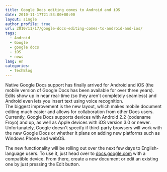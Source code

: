 ```yaml
---
title: Google Docs editing comes to Android and iOS
date: 2010-11-17T21:53:00+00:00
layout: single
author_profile: true
url: 2010/11/17/google-docs-editing-comes-to-android-and-ios/
tags:
  - Android
  - Google
  - google docs
  - iOS
  - news
lang: en
categories: 
  - TechBlog
---
```

Native Google Docs support has finally arrived for Android and iOS (the mobile version of Google Docs has been available for over three years). Edits show up in near real-time (so they aren't completely seamless) and Android even lets you insert text using voice recognition.  
The biggest improvement is the new layout, which makes mobile document editing much easier and allows for collaboration from other Docs users. Currently, Google Docs supports devices with Android 2.2 (codename Froyo) and up, as well as Apple devices with iOS version 3.0 or newer. Unfortunately, Google doesn't specify if third-party browsers will work with the new Google Docs or whether it plans on adding new platforms such as Windows Phone and webOS.

The new functionality will be rolling out over the next few days to English-language users. To use it, just head over to [docs.google.com](http://docs.google.com/) with a compatible device. From there, create a new document or edit an existing one by just pressing the Edit button.
